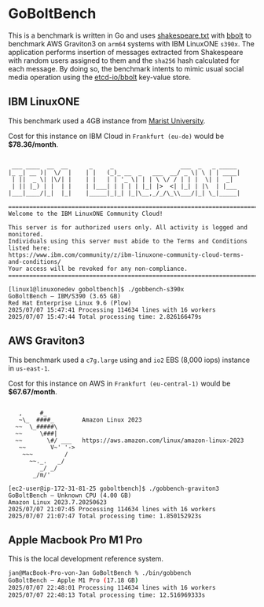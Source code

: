 # GoBoltBench

This is a benchmark is written in Go and uses [shakespeare.txt](https://gist.github.com/blakesanie/dde3a2b7e698f52f389532b4b52bc254) with [bbolt](https://github.com/etcd-io/bbolt) to benchmark AWS Graviton3 on `arm64` systems with IBM LinuxONE `s390x`. The application performs insertion of messages extracted from Shakespeare with random users assigned to them and the `sha256` hash calculated for each message. By doing so, the benchmark intents to mimic usual social media operation using the [etcd-io/bbolt](https://github.com/etcd-io/bbolt) key-value store.

## IBM LinuxONE

This benchmark used a 4GB instance from [Marist University](https://www.marist.edu).

Cost for this instance on IBM Cloud in `Frankfurt (eu-de)` would be **$78.36/month**.

```

 ___ ____  __  __      _     _                   ___  _   _ _____
|_ _| __ )|  \/  |    | |   (_)_ __  _   ___  __/ _ \| \ | | ____|
 | ||  _ \| |\/| |    | |   | | '_ \| | | \ \/ / | | |  \| |  _|
 | || |_) | |  | |    | |___| | | | | |_| |>  <| |_| | |\  | |___
|___|____/|_|  |_|    |_____|_|_| |_|\__,_/_/\_\\___/|_| \_|_____|

=================================================================================
Welcome to the IBM LinuxONE Community Cloud!

This server is for authorized users only. All activity is logged and monitored.
Individuals using this server must abide to the Terms and Conditions listed here:
https://www.ibm.com/community/z/ibm-linuxone-community-cloud-terms-and-conditions/
Your access will be revoked for any non-compliance.
==================================================================================

[linux1@linuxonedev goboltbench]$ ./gobbench-s390x
GoBoltBench — IBM/S390 (3.65 GB)
Red Hat Enterprise Linux 9.6 (Plow)
2025/07/07 15:47:41 Processing 114634 lines with 16 workers
2025/07/07 15:47:44 Total processing time: 2.826166479s
```

## AWS Graviton3

This benchmark used a `c7g.large` using and `io2` EBS (8,000 iops) instance in `us-east-1`.

Cost for this instance on AWS in `Frankfurt (eu-central-1)` would be **$67.67/month**.

```

   ,     #_
   ~\_  ####_        Amazon Linux 2023
  ~~  \_#####\
  ~~     \###|
  ~~       \#/ ___   https://aws.amazon.com/linux/amazon-linux-2023
   ~~       V~' '->
    ~~~         /
      ~~._.   _/
         _/ _/
       _/m/'

[ec2-user@ip-172-31-81-25 goboltbench]$ ./gobbench-graviton3
GoBoltBench — Unknown CPU (4.00 GB)
Amazon Linux 2023.7.20250623
2025/07/07 21:07:45 Processing 114634 lines with 16 workers
2025/07/07 21:07:47 Total processing time: 1.850152923s
```

## Apple Macbook Pro M1 Pro

This is the local development reference system.

```bash
jan@MacBook-Pro-von-Jan GoBoltBench % ./bin/gobbench
GoBoltBench — Apple M1 Pro (17.18 GB)
2025/07/07 22:48:01 Processing 114634 lines with 16 workers
2025/07/07 22:48:13 Total processing time: 12.516969333s
```